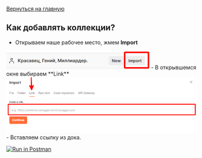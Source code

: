 [Вернуться на главную](https://github.com/ivettewo)

## Как добавлять коллекции?
- Открываем наше рабочее место, жмем **Import**
<img src="https://github.com/ivettewo/postman/blob/main/img/1.png" alt="Pic1" width="379"/>
- В открывшемся окне выбираем **Link**
<img src="https://github.com/ivettewo/postman/blob/main/img/2.png" alt="Pic2" width="620"/>
- Вставляем ссылку из дока.


[![Run in Postman](https://run.pstmn.io/button.svg)](https://app.getpostman.com/run-collection/df5a590c2d10d9c6d622?action=collection%2Fimport)
